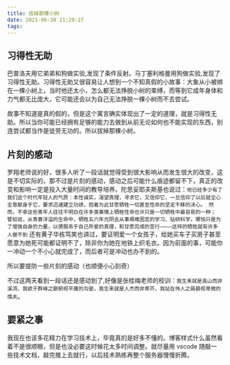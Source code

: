 ```yaml
---
title: 拔掉那棵小树
date: 2021-06-30 21:29:27
tags:
---
```


## 习得性无助

巴普洛夫用它弟弟和狗做实验,发现了条件反射。马丁塞利格曼用狗做实验,发现了习得性无助。习得性无助又很容易让人想到一个不知真假的小故事：大象从小被绑在一棵小树上，当时他还太小，怎么都无法挣脱小树的束缚，而等到它成年身体和力气都无比庞大，它可能还会以为自己无法挣脱一棵小树而不去尝试。

故事不知道是真的假的，但是这个寓言确实体现出了一定的道理，就是习得性无助。所以当你可能已经拥有足够的能力去做到从前无论如何也不能实现的东西，别连尝试都当作是徒劳无功的。所以拔掉那棵小树。

<!-- more -->

## 片刻的感动

罗翔老师说的好，很多人听了一段话就觉得受到很大影响从而发生很大的改变，这是不切实际的，那不过是片刻的感动，感动之后可能什么痕迹都留不下，真正的改变和影响一定是投入大量时间的教导培养。陀思妥耶夫斯基也说过：`他已经多少有了我们这个时代年轻人的气质：本性诚实，渴望真理，寻求它，又信仰它，一旦信仰了以后就全心全意献身于它，要求迅速建立功绩，抱着为此甘愿牺牲一切甚至性命的坚定不移的决心。 然而，不幸这些青年人往往不明白在许多类事情上牺牲性命也许只是一切牺牲中最容易的一种； 譬如说，从青春洋溢的生命中，牺牲五六年光阴去从事艰难困苦的学习、钻研科学，哪怕只是为了增强自身的力量，以便服务于自己所爱的真理，和甘愿完成的苦行————这样的牺牲就有许多人做不到`
还有黄子华栋笃笑也讲过，要证明爱一个女孩子，给她买车子买房子甚至愿意为她死可能都证明不了，除非你为她在地铁上织毛衣。因为前面的事，可能你一冲动一个不小心就完成了，而后者可是冲动也办不到的。

所以要提防一些片刻的感动（也顺便小心刻奇）

不过这两天看到一段话还是感动到了,好像是张桂梅老师的校训：`我生来就是高山而非溪流，我欲于群峰之巅俯视平庸的沟壑，我生来就是人杰而非草芥，我站在伟人之肩藐视卑微的懦夫`。

## 要紧之事

我现在也该多花精力在学习技术上，毕竟真的是好多不懂的。博客样式什么虽然看着不是很顺眼，但是也没必要这时候花太多时间调整。就尽量用 vscode 随敲一些技术文档，敲完推上去就行，以后技术熟练再整个服务器慢慢折腾。
